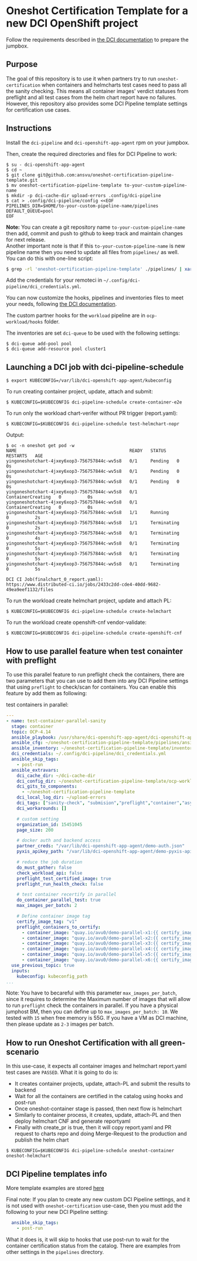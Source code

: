 # Oneshot Certification Template for a new DCI OpenShift project
Follow the requirements described in [the DCI
documentation](https://docs.distributed-ci.io/dci-openshift-agent/#systems-requirements)
to prepare the jumpbox.

## Purpose 
The goal of this repository is to use it when partners try to run `oneshot-certification` when containers and helmcharts test cases need to pass all the sanity checking. This means all container images' verdict statuses from preflight and all test cases from the helm chart report have no failures. However, this repository also provides some DCI Pipeline template settings for certification use cases.

## Instructions

Install the `dci-pipeline` and `dci-openshift-app-agent` rpm on your jumpbox.

Then, create the required directories and files for DCI Pipeline to work:

```ShellSession
$ su - dci-openshift-app-agent
$ cd ~
$ git clone git@github.com:ansvu/oneshot-certification-pipeline-template.git
$ mv oneshot-certification-pipeline-template to-your-custom-pipeline-name
$ mkdir -p dci-cache-dir upload-errors .config/dci-pipeline
$ cat > .config/dci-pipeline/config <<EOF
PIPELINES_DIR=$HOME/to-your-custom-pipeline-name/pipelines
DEFAULT_QUEUE=pool
EOF
```
**Note:** You can create a git repository name `to-your-custom-pipeline-name` then add, commit and push to github to keep track and maintain changes for next release.  
Another important note is that if this `to-your-custom-pipeline-name` is new pipeline name then you need to update all files from `pipelines/` as well.  
You can do this with one-line script:  
```bash
$ grep -rl 'oneshot-certification-pipeline-template' ./pipelines/ | xargs sed -i 's/oneshot-certification-pipeline-template/to-your-custom-pipeline-name/g'
```

Add the credentials for your remoteci in `~/.config/dci-pipeline/dci_credentials.yml`.

You can now customize the hooks, pipelines and inventories files to meet your needs, following [the DCI documentation](https://docs.distributed-ci.io/).

The custom partner hooks for the `workload` pipeline are in `ocp-workload/hooks` folder.

The inventories are set `dci-queue` to be used with the following settings:

```ShellSession
$ dci-queue add-pool pool
$ dci-queue add-resource pool cluster1
```

## Launching a DCI job with dci-pipeline-schedule

```ShellSession
$ export KUBECONFIG=/var/lib/dci-openshift-app-agent/kubeconfig
```

To run creating container project, update, attach and submit: 

```ShellSession
$ KUBECONFIG=$KUBECONFIG dci-pipeline-schedule create-container-e2e
```

To run only the workload chart-verifer without PR trigger (report.yaml):

```ShellSession
$ KUBECONFIG=$KUBECONFIG dci-pipeline-schedule test-helmchart-nopr
```

Output:
```ShellSession
$ oc -n oneshot get pod -w
NAME                                           READY   STATUS    RESTARTS   AGE
yingoneshotchart-4jxey6xop3-756757844c-wv5s8   0/1     Pending   0          0s
yingoneshotchart-4jxey6xop3-756757844c-wv5s8   0/1     Pending   0          0s
yingoneshotchart-4jxey6xop3-756757844c-wv5s8   0/1     Pending   0          0s
yingoneshotchart-4jxey6xop3-756757844c-wv5s8   0/1     ContainerCreating   0          0s
yingoneshotchart-4jxey6xop3-756757844c-wv5s8   0/1     ContainerCreating   0          0s
yingoneshotchart-4jxey6xop3-756757844c-wv5s8   1/1     Running             0          2s
yingoneshotchart-4jxey6xop3-756757844c-wv5s8   1/1     Terminating         0          2s
yingoneshotchart-4jxey6xop3-756757844c-wv5s8   0/1     Terminating         0          4s
yingoneshotchart-4jxey6xop3-756757844c-wv5s8   0/1     Terminating         0          5s
yingoneshotchart-4jxey6xop3-756757844c-wv5s8   0/1     Terminating         0          5s
yingoneshotchart-4jxey6xop3-756757844c-wv5s8   0/1     Terminating         0          5s

DCI CI Job(finalchart_0_report.yaml):
https://www.distributed-ci.io/jobs/2433c2dd-cde4-40dd-9682-49ea9eef1132/files
```

To run the workload create helmchart project, update and attach PL:

```ShellSession
$ KUBECONFIG=$KUBECONFIG dci-pipeline-schedule create-helmchart
```

To run the workload create openshift-cnf vendor-validate:

```ShellSession
$ KUBECONFIG=$KUBECONFIG dci-pipeline-schedule create-openshift-cnf
```
## How to use parallel feature when test conainter with preflight
To use this parallel feature to run preflight check the containers, there are two parameters that you can use to add them into any DCI Pipeline settings that using `preflight` to check/scan for containers.
You can enable this feature by add them as following:

test containers in parallel:
```yaml
---
- name: test-container-parallel-sanity
  stage: container
  topic: OCP-4.14
  ansible_playbook: /usr/share/dci-openshift-app-agent/dci-openshift-app-agent.yml
  ansible_cfg: ~/oneshot-certification-pipeline-template/pipelines/ansible.cfg
  ansible_inventory: ~/oneshot-certification-pipeline-template/inventories/@QUEUE/@RESOURCE-workload.yml
  dci_credentials: ~/.config/dci-pipeline/dci_credentials.yml
  ansible_skip_tags:
    - post-run
  ansible_extravars:
    dci_cache_dir: ~/dci-cache-dir
    dci_config_dir: ~/oneshot-certification-pipeline-template/ocp-workload
    dci_gits_to_components:
      - ~/oneshot-certification-pipeline-template
    dci_local_log_dir: ~/upload-errors
    dci_tags: ["sanity-check", "submision","preflight","container","async", "parallel"]
    dci_workarounds: []

    # custom setting
    organization_id: 15451045
    page_size: 200

    # docker auth and backend access
    partner_creds: "/var/lib/dci-openshift-app-agent/demo-auth.json"
    pyxis_apikey_path: "/var/lib/dci-openshift-app-agent/demo-pyxis-apikey.txt"

    # reduce the job duration
    do_must_gather: false
    check_workload_api: false
    preflight_test_certified_image: true
    preflight_run_health_check: false

    # test container recertify in parallel
    do_container_parallel_test: true
    max_images_per_batch: 2

    # Define container image tag
    certify_image_tag: "v1"
    preflight_containers_to_certify:
      - container_image: "quay.io/avu0/demo-parallel-x1:{{ certify_image_tag }}"
      - container_image: "quay.io/avu0/demo-parallel-x2:{{ certify_image_tag }}"
      - container_image: "quay.io/avu0/demo-parallel-x3:{{ certify_image_tag }}"
      - container_image: "quay.io/avu0/demo-parallel-x4:{{ certify_image_tag }}"
      - container_image: "quay.io/avu0/demo-parallel-x5:{{ certify_image_tag }}"
      - container_image: "quay.io/avu0/demo-parallel-x6:{{ certify_image_tag }}"
  use_previous_topic: true
  inputs:
    kubeconfig: kubeconfig_path
...
```

Note: You have to becareful with this parameter `max_images_per_batch`, since it requires to determine the Maximum number of images that will allow to run `preflight` check the containers in parallel. 
If you have a physical jumphost BM, then you can define up to `max_images_per_batch: 10`. We tested with `15` when free memory is 55G. 
If you have a VM as DCI machine, then please update as `2-3` images per batch. 

## How to run Oneshot Certification with all green-scenario
In this use-case, it expects all container images and helmchart report.yaml test cases are `PASSED`.
What it is going to do is:
- It creates container projects, update, attach-PL and submit the results to backend
- Wait for all the containers are certified in the catalog using hooks and post-run
- Once oneshot-container stage is passed, then next flow is helmchart
- Similarly to container process, it creates, update, attach-PL and then deploy helmchart CNF and generate reportyaml
- Finally with create_pr is true, then it will copy report.yaml and PR request to charts repo and doing Merge-Request to the production and publish the helm chart

```
$ KUBECONFIG=$KUBECONFIG dci-pipeline-schedule oneshot-container oneshot-helmchart
```

## DCI Pipeline templates info
More template examples are stored [here](https://github.com/ansvu/oneshot-certification-pipeline-template/tree/main/pipelines)

Final note: If you plan to create any new custom DCI Pipeline settings, and it is not used with `oneshot-certification` use-case, then you must add the following to your new DCI Pipeline setting:
```yaml
  ansible_skip_tags:
    - post-run
```
What it does is, it will skip to hooks that use post-run to wait for the container certification status from the catalog. 
There are examples from other settings in the `pipelines` directory.


